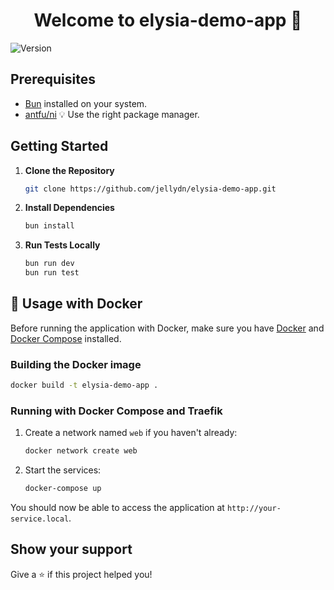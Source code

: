 <h1 align="center">Welcome to elysia-demo-app 👋</h1>
<p>
  <img alt="Version" src="https://img.shields.io/badge/version-1.0.50-blue.svg?cacheSeconds=2592000" />
</p>

## Prerequisites

- [Bun](https://bun.sh/) installed on your system.
- [antfu/ni](https://github.com/antfu/ni) 💡 Use the right package manager.

## Getting Started

1. **Clone the Repository**

   ```bash
   git clone https://github.com/jellydn/elysia-demo-app.git
   ```

2. **Install Dependencies**

   ```bash
   bun install
   ```

3. **Run Tests Locally**
   ```bash
   bun run dev
   bun run test
   ```

## 🚀 Usage with Docker

Before running the application with Docker, make sure you have [Docker](https://orbstack.dev) and [Docker Compose](https://docs.docker.com/compose/install/) installed.

### Building the Docker image

```bash
docker build -t elysia-demo-app .
```

### Running with Docker Compose and Traefik

1. Create a network named `web` if you haven't already:

   ```bash
   docker network create web
   ```

2. Start the services:

   ```bash
   docker-compose up
   ```

You should now be able to access the application at `http://your-service.local`.

## Show your support

Give a ⭐️ if this project helped you!

